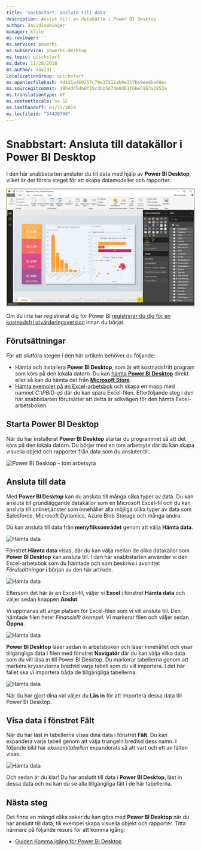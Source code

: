 ```yaml
---
title: 'Snabbstart: ansluta till data'
description: Anslut till en datakälla i Power BI Desktop
author: davidiseminger
manager: kfile
ms.reviewer: ''
ms.service: powerbi
ms.subservice: powerbi-desktop
ms.topic: quickstart
ms.date: 11/28/2018
ms.author: davidi
LocalizationGroup: quickstart
ms.openlocfilehash: 4d121a469257c79e37212ab0e357bb9ee8be68ec
ms.sourcegitcommit: 19b4d45db8f55cdbb5d7de0d61f6be5163a2852e
ms.translationtype: HT
ms.contentlocale: sv-SE
ms.lasthandoff: 01/22/2019
ms.locfileid: "54420796"
---
```

# <a name="quickstart-connect-to-data-in-power-bi-desktop"></a>Snabbstart: Ansluta till datakällor i Power BI Desktop

I den här snabbstarten ansluter du till data med hjälp av **Power BI Desktop**, vilket är det första steget för att skapa datamodeller och rapporter.

![Power BI Desktop](media/desktop-what-is-desktop/what-is-desktop_01.png)

Om du inte har registrerat dig för Power BI [registrerar du dig för en kostnadsfri utvärderingsversion](https://app.powerbi.com/signupredirect?pbi_source=web) innan du börjar.

## <a name="prerequisites"></a>Förutsättningar

För att slutföra stegen i den här artikeln behöver du följande:
* Hämta och installera **Power BI Desktop**, som är ett kostnadsfritt program som körs på den lokala datorn. Du kan [hämta **Power BI Desktop**](https://powerbi.microsoft.com/desktop) direkt eller så kan du hämta det från [**Microsoft Store**](http://aka.ms/pbidesktopstore).
* [Hämta exemplet på en Excel-arbetsbok](http://go.microsoft.com/fwlink/?LinkID=521962) och skapa en mapp med namnet *C:\PBID-qs* där du kan spara Excel-filen. Efterföljande steg i den här snabbstarten förutsätter att detta är sökvägen för den hämta Excel-arbetsboken.

## <a name="launch-power-bi-desktop"></a>Starta Power BI Desktop

När du har installerat **Power BI Desktop** startar du programmet så att det körs på den lokala datorn. Du börjar med en tom arbetsyta där du kan skapa visuella objekt och rapporter från data som du ansluter till. 

![Power BI Desktop – tom arbetsyta](media/desktop-quickstart-connect-to-data/qs-connect-data_01.png)

## <a name="connect-to-data"></a>Ansluta till data

Med **Power BI Desktop** kan du ansluta till många olika typer av data. Du kan ansluta till grundläggande datakällor som en Microsoft Excel-fil och du kan ansluta till onlinetjänster som innehåller alla möjliga olika typer av data som Salesforce, Microsoft Dynamics, Azure Blob Storage och många andra.

Du kan ansluta till data från **menyfliksområdet** genom att välja **Hämta data**.

![Hämta data](media/desktop-quickstart-connect-to-data/qs-connect-data_02.png)

Fönstret **Hämta data** visas, där du kan välja mellan de olika datakällor som **Power BI Desktop** kan ansluta till. I den här snabbstarten använder vi den Excel-arbetsbok som du hämtade och som beskrivs i avsnittet *Förutsättningar* i början av den här artikeln.

![Hämta data](media/desktop-quickstart-connect-to-data/qs-connect-data_03.png)

Eftersom det här är en Excel-fil, väljer vi **Excel** i fönstret **Hämta data** och väljer sedan knappen **Anslut**.

Vi uppmanas att ange platsen för Excel-filen som vi vill ansluta till. Den hämtade filen heter *Finansiellt exempel*. Vi markerar filen och väljer sedan **Öppna**.

![Hämta data](media/desktop-quickstart-connect-to-data/qs-connect-data_04.png)

**Power BI Desktop** läser sedan in arbetsboken och läser innehållet och visar tillgängliga data i filen med fönstret **Navigatör** där du kan välja vilka data som du vill läsa in till Power BI Desktop. Du markerar tabellerna genom att markera kryssrutorna bredvid varje tabell som du vill importera. I det här fallet ska vi importera båda de tillgängliga tabellerna.

![Hämta data](media/desktop-quickstart-connect-to-data/qs-connect-data_05.png)

När du har gjort dina val väljer du **Läs in** för att importera dessa data till Power BI Desktop.

## <a name="view-data-in-the-fields-pane"></a>Visa data i fönstret Fält

När du har läst in tabellerna visas dina data i fönstret **Fält**. Du kan expandera varje tabell genom att välja triangeln bredvid dess namn. I följande bild har *ekonomitabellen* expanderats så att vart och ett av fälten visas. 

![Hämta data](media/desktop-quickstart-connect-to-data/qs-connect-data_06.png)

Och sedan är du klar! Du har anslutit till data i **Power BI Desktop**, läst in dessa data och nu kan du se alla tillgängliga fält i de här tabellerna.

## <a name="next-steps"></a>Nästa steg

Det finns en mängd olika saker du kan göra med **Power BI Desktop** när du har anslutit till data, till exempel skapa visuella objekt och rapporter. Titta närmare på följande resurs för att komma igång:

* [Guiden Komma igång för Power BI Desktop](desktop-getting-started.md)